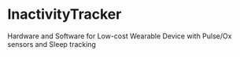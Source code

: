# InactivityTracker
Hardware and Software for Low-cost Wearable Device with Pulse/Ox sensors and Sleep tracking
